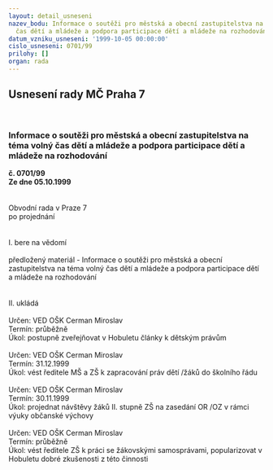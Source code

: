```yaml
---
layout: detail_usneseni
nazev_bodu: Informace o soutěži pro městská a obecní zastupitelstva na téma volný
  čas dětí a mládeže a podpora participace dětí a mládeže na rozhodování
datum_vzniku_usneseni: '1999-10-05 00:00:00'
cislo_usneseni: 0701/99
prilohy: []
organ: rada
---
```

<div id="ucUsn_pList" class="usn">
	<span><h2>Usnesení rady MČ Praha 7 </h2>
<br></span><div class="standBody">
<span><h3>Informace o soutěži pro městská a obecní zastupitelstva na téma volný čas dětí a mládeže a podpora participace dětí a mládeže na rozhodování</h3></span><div class="center">
		<strong>č. 0701/99</strong><br>
	</div>
<div class="center">
		<strong>Ze dne 05.10.1999</strong><br><br>
	</div>
<br>Obvodní rada v Praze 7<br>po projednání<br><br><br>I.	bere na vědomí<br><br> předložený materiál - Informace o soutěži pro městská a obecní zastupitelstva na téma volný čas dětí a mládeže a podpora participace dětí a mládeže na rozhodování<br><br><br>II.		ukládá <br><br>  Určen:	     	VED OŠK Cerman Miroslav<br>Termín: průběžně<br>Úkol:	postupně zveřejňovat v Hobuletu články k dětským právům<br> <br> Určen:	     	VED OŠK Cerman Miroslav<br>Termín: 31.12.1999<br>Úkol:	vést ředitele MŠ a ZŠ k zapracování práv dětí /žáků do školního řádu<br> <br> Určen:	     	VED OŠK Cerman Miroslav<br>Termín: 30.11.1999<br>Úkol:	projednat návštěvy žáků II. stupně ZŠ na zasedání OR /OZ v rámci výuky občanské výchovy<br> <br> Určen:	     	VED OŠK Cerman Miroslav<br>Termín: průběžně<br>Úkol:	vést ředitele ZŠ k práci se žákovskými samosprávami, popularizovat  v Hobuletu dobré zkušenosti z této činnosti<br>
</div>
</div>